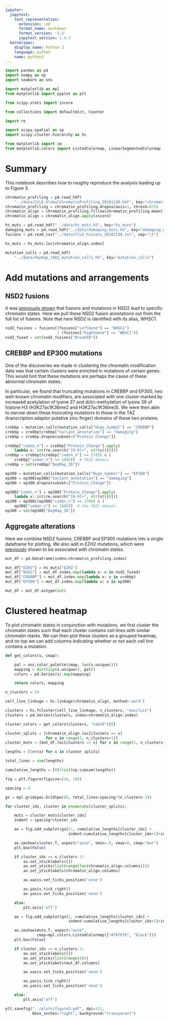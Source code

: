 ```yaml
---
jupyter:
  jupytext:
    text_representation:
      extension: .md
      format_name: markdown
      format_version: '1.2'
      jupytext_version: 1.4.2
  kernelspec:
    display_name: Python 3
    language: python
    name: python3
---
```


```python
import pandas as pd
import numpy as np
import seaborn as sns

import matplotlib as mpl
from matplotlib import pyplot as plt

from scipy.stats import zscore

from collections import defaultdict, Counter

import re

import scipy.spatial as sp
import scipy.cluster.hierarchy as hc

from matplotlib import cm
from matplotlib.colors import ListedColormap, LinearSegmentedColormap
```

# Summary

This notebook describes how to roughly reproduce the analysis leading up to Figure 3.

```python
chromatin_profiling = pd.read_hdf(
    "../data/CCLE_GlobalChromatinProfiling_20181130.hdf", key="chromatin_profiling")
chromatin_profiling = chromatin_profiling.dropna(axis=1, thresh=875)
chromatin_align = chromatin_profiling.fillna(chromatin_profiling.mean())
chromatin_align = chromatin_align.apply(zscore)

hs_muts = pd.read_hdf("../data/hs_muts.h5", key="hs_muts")
damaging_muts = pd.read_hdf("../data/damaging_muts.h5", key="damaging_muts")
fusions = pd.read_csv("../data/CCLE_Fusions_20181130.txt", sep="\t")

hs_muts = hs_muts.loc[chromatin_align.index]

mutation_calls = pd.read_hdf(
    "../data/depmap_19Q1_mutation_calls.h5", key="mutation_calls")
```

# Add mutations and arrangements


## NSD2 fusions

It was [previously shown](https://www.ncbi.nlm.nih.gov/pmc/articles/PMC4262138/) that fusions and mutations in NSD2 lead to specific chromatin states. Here we pull these NSD2 fusion annotations out from the full list of fusions. Note that here NSD2 is identified with its alias, WHSC1.

```python
nsd2_fusions = fusions[(fusions["LeftGene"] == "WHSC1")
                       | (fusions["RightGene"] == "WHSC1")]
nsd2_fused = set(nsd2_fusions["BroadID"])
```

## CREBBP and EP300 mutations
One of the discoveries we made in clustering the chromatin modification data was that certain clusters were enriched in mutations of certain genes. This would hint that these mutations are perhaps the cause of these abnormal chromatin states.

In particular, we found that truncating mutations in CREBBP and EP300, two well-known chromatin modifiers, are associated with one cluster marked by increased acetylation of lysine 27 and di/tri-methylation of lysine 36 of histone H3 (H3K27ac1K36me2 and H3K27ac1K36me3). We were then able to narrow down these truncating mutations to those in the TAZ (transcription adaptor putative zinc finger) domains of these two proteins.

```python
crebbp = mutation_calls[mutation_calls["Hugo_Symbol"] == "CREBBP"]
crebbp = crebbp[crebbp["Variant_annotation"] == "damaging"]
crebbp = crebbp.dropna(subset=["Protein_Change"])

crebbp["codon_n"] = crebbp["Protein_Change"].apply(
    lambda x: int(re.search("[0-9]+", str(x))[0]))
crebbp = crebbp[(crebbp["codon_n"] >= 1745) & (
    crebbp["codon_n"] <= 1846)]  # TAZ2 domain
crebbp = set(crebbp["DepMap_ID"])

ep300 = mutation_calls[mutation_calls["Hugo_Symbol"] == "EP300"]
ep300 = ep300[ep300["Variant_annotation"] == "damaging"]
ep300 = ep300.dropna(subset=["Protein_Change"])

ep300["codon_n"] = ep300["Protein_Change"].apply(
    lambda x: int(re.search("[0-9]+", str(x))[0]))
ep300 = ep300[(ep300["codon_n"] >= 1708) & (
    ep300["codon_n"] <= 1809)]  # the TAZ2 domain
ep300 = set(ep300["DepMap_ID"])
```

## Aggregate alterations


Here we combine NSD2 fusions, CREBBP and EP300 mutations into a single dataframe for plotting. We also add in EZH2 mutations, which were [previously](https://www.sciencedirect.com/science/article/pii/S1046202314003600?via%3Dihub) shown to be associated with chromatin states.

```python
mut_df = pd.DataFrame(index=chromatin_profiling.index)

mut_df["EZH2"] = hs_muts["EZH2"]
mut_df["NSD2"] = mut_df.index.map(lambda x: x in nsd2_fused)
mut_df["CREBBP"] = mut_df.index.map(lambda x: x in crebbp)
mut_df["EP300"] = mut_df.index.map(lambda x: x in ep300)

mut_df = mut_df.astype(int)
```

# Clustered heatmap


To plot chromatin states in conjunction with mutations, we first cluster the chromatin states such that each cluster contains cell lines with similar chromatin marks. We can then plot these clusters as a grouped heatmap, and on top we can add columns indicating whether or not each cell line contains a mutation.

```python
def get_colors(s, cmap):

    pal = sns.color_palette(cmap, len(s.unique()))
    mapping = dict(zip(s.unique(), pal))
    colors = pd.Series(s).map(mapping)

    return colors, mapping
```

```python
n_clusters = 24

cell_line_linkage = hc.linkage(chromatin_align, method='ward')

clusters = hc.fcluster(cell_line_linkage, n_clusters, "maxclust")
clusters = pd.Series(clusters, index=chromatin_align.index)

cluster_colors = get_colors(clusters, "tab20")[0]
```

```python
cluster_splits = [chromatin_align.loc[clusters == x]
                  for x in range(1, n_clusters+1)]
cluster_muts = [mut_df.loc[clusters == x] for x in range(1, n_clusters+1)]

lengths = [len(x) for x in cluster_splits]

total_lines = sum(lengths)

cumulative_lengths = [0]+list(np.cumsum(lengths))
```

```python
fig = plt.figure(figsize=(16, 10))

spacing = 8

gs = mpl.gridspec.GridSpec(8, total_lines+spacing*(n_clusters-1))

for cluster_idx, cluster in enumerate(cluster_splits):

    muts = cluster_muts[cluster_idx]
    indent = spacing*cluster_idx

    ax = fig.add_subplot(gs[2:, cumulative_lengths[cluster_idx] +
                            indent:cumulative_lengths[cluster_idx+1]+indent])

    ax.imshow(cluster.T, aspect="auto", vmin=-8, vmax=8, cmap="bwr")
    plt.box(False)

    if cluster_idx == n_clusters-1:
        ax.set_xticklabels([])
        ax.set_yticks(list(range(len(chromatin_align.columns))))
        ax.set_yticklabels(chromatin_align.columns)

        ax.xaxis.set_ticks_position('none')

        ax.yaxis.tick_right()
        ax.yaxis.set_ticks_position('none')

    else:
        plt.axis('off')

    ax = fig.add_subplot(gs[1, cumulative_lengths[cluster_idx] +
                            indent:cumulative_lengths[cluster_idx+1]+indent])

    ax.imshow(muts.T, aspect="auto",
              cmap=mpl.colors.ListedColormap(["#f6f6f6", "black"]))
    plt.box(False)

    if cluster_idx == n_clusters-1:
        ax.set_xticklabels([])
        ax.set_yticks(list(range(4)))
        ax.set_yticklabels(mut_df.columns)

        ax.xaxis.set_ticks_position('none')

        ax.yaxis.tick_right()
        ax.yaxis.set_ticks_position('none')

    else:
        plt.axis('off')

plt.savefig("../plots/figure3.pdf", dpi=512,
            bbox_inches="tight", background="transparent")
```

